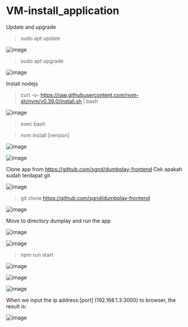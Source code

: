 # VM-install_application


Update and upgrade 

>sudo apt update

![image](https://user-images.githubusercontent.com/88620315/138385871-b65f2314-8b76-4a02-8034-6ea600677697.png)

>sudo apt upgrade

![image](https://user-images.githubusercontent.com/88620315/138388110-3cda4b5a-f82f-4062-ab25-30d3c8158dff.png)

Install nodejs
> curl -o- https://raw.githubusercontent.com/nvm-sh/nvm/v0.39.0/install.sh | bash

![image](https://user-images.githubusercontent.com/88620315/138397686-836621f5-8f24-4bdf-aa46-1067b00e03fc.png)

>exec bash

>nvm install [version]

![image](https://user-images.githubusercontent.com/88620315/138398647-7f2b9f24-5766-4fc2-ad86-7335a2e3287a.png)

 ![image](https://user-images.githubusercontent.com/88620315/138398833-8c10fab4-a4fc-492e-8933-7b37b40daeea.png)

Clone app from https://github.com/sgnd/dumbplay-frontend
Cek apakah sudah terdapat git 

![image](https://user-images.githubusercontent.com/88620315/138402393-af4ae9cd-664f-4f62-8a76-bdf63243712a.png)

>git clone https://github.com/sgnd/dumbplay-frontend

![image](https://user-images.githubusercontent.com/88620315/138402973-1852f446-34f5-4852-a7aa-0d6098cd1aad.png)

Move to directory dumplay and run the app

![image](https://user-images.githubusercontent.com/88620315/138404357-36fb1582-cd97-4a41-9f0d-1335de58522d.png)

![image](https://user-images.githubusercontent.com/88620315/138404546-58e4dfb3-167e-49cb-b153-86cf94c9de88.png)

>npm run start

![image](https://user-images.githubusercontent.com/88620315/138405191-e451cdd0-6642-425f-a6b9-92c5d0f0b8c7.png)

![image](https://user-images.githubusercontent.com/88620315/138405252-056a28a0-082b-45f7-8416-80bd85b72af3.png) 

![image](https://user-images.githubusercontent.com/88620315/138405607-6e5b2cef-ed16-4781-b8ef-84ec45ce4b27.png) 

When we input the ip address:[port] (192.168.1.3:3000) to browser, the result is:

![image](https://user-images.githubusercontent.com/88620315/138406078-563b5217-bd47-44e7-8a93-b63fa1f5e9f4.png)





